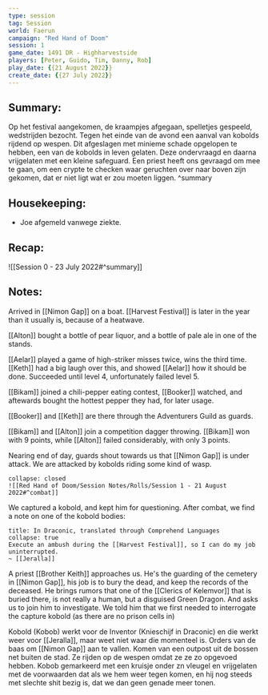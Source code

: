 ```yaml
---
type: session
tag: Session
world: Faerun
campaign: "Red Hand of Doom"
session: 1
game_date: 1491 DR - Highharvestside
players: [Peter, Guido, Tim, Danny, Rob]
play_date: {{21 August 2022}}
create_date: {{27 July 2022}}
---
```


## Summary:
Op het festival aangekomen, de kraampjes afgegaan, spelletjes gespeeld, wedstrijden bezocht.
Tegen het einde van de avond een aanval van kobolds rijdend op wespen.
Dit afgeslagen met minieme schade opgelopen te hebben, een van de kobolds in leven gelaten.
Deze ondervraagd en daarna vrijgelaten met een kleine safeguard.
Een priest heeft ons gevraagd om mee te gaan, om een crypte te checken waar geruchten over naar boven zijn gekomen, dat er niet ligt wat er zou moeten liggen.
^summary

## Housekeeping:
- Joe afgemeld vanwege ziekte.

## Recap:
![[Session 0 - 23 July 2022#^summary]]

## Notes:
Arrived in [[Nimon Gap]] on a boat.
[[Harvest Festival]] is later in the year than it usually is, because of a heatwave.

[[Alton]] bought a bottle of pear liquor, and a bottle of pale ale in one of the stands.

[[Aelar]] played a game of high-striker misses twice, wins the third time. [[Keth]] had a big laugh over this, and showed [[Aelar]] how it should be done. Succeeded until level 4, unfortunately failed level 5.

[[Bikam]] joined a chili-pepper eating contest, [[Booker]] watched, and aftewards bought the hottest pepper they had, for later usage.

[[Booker]] and [[Keth]] are there through the Adventurers Guild as guards.

[[Bikam]] and [[Alton]] join a competition dagger throwing. [[Bikam]] won with 9 points, while [[Alton]] failed considerably, with only 3 points.

Nearing end of day, guards shout towards us that [[Nimon Gap]] is under attack.
We are attacked by kobolds riding some kind of wasp.

```ad-combat
collapse: closed
![[Red Hand of Doom/Session Notes/Rolls/Session 1 - 21 August 2022#^combat]]
```

We captured a kobold, and kept him for questioning.
After combat, we find a note on one of the kobold bodies: 
```ad-quote
title: In Draconic, translated through Comprehend Languages
collapse: true
Execute an ambush during the [[Harvest Festival]], so I can do my job uninterrupted.
~ [[Jeralla]]
```

A priest [[Brother Keith]] approaches us.
He's the guarding of the cemetery in [[Nimon Gap]], his job is to bury the dead, and keep the records of the deceased. He brings rumors that one of the [[Clerics of Kelemvor]] that is buried there, is not really a human, but a disguised Green Dragon.
And asks us to join him to investigate. We told him that we first needed to interrogate the capture kobold (as there are no prison cells in)

Kobold (Kobob) werkt voor de Inventor (Knieschijf in Draconic) en die werkt weer voor [[Jeralla]], maar weet niet waar die momenteel is. Orders van de baas om [[Nimon Gap]] aan te vallen. Komen van een outpost uit de bossen net buiten de stad. Ze rijden op de wespen omdat ze ze zo opgevoed hebben. Kobob gemarkeerd met een kruisje onder zn vleugel en vrijgelaten met de voorwaarden dat als we hem weer tegen komen, en hij nog steeds met slechte shit bezig is, dat we dan geen genade meer tonen.
